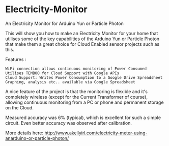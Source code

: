 # Electricity-Monitor
An Electricity Monitor for Arduino Yun or Particle Photon

This will show you how to make an Electricity Monitor for your home that utilises some of the key capabilities of the Arduino Yun or Particle Photon that make them a great choice for Cloud Enabled sensor projects such as this.

Features :

    WiFi connection allows continuous monitoring of Power Consumed
    Utilises TEMBOO for Cloud Support with Google APIs
    Cloud Support: Writes Power Consumption to a Google Drive Spreadsheet
    Graphing, analysis etc.. available via Google Spreadsheet

A nice feature of the project is that the monitoring is flexible and it's completely wireless (except for the Current Transformer of course), allowing continuous monitoring from a PC or phone and permanent storage on the Cloud.

Measured accuracy was 6% (typical), which is excellent for such a simple circuit. Even better accuracy was observed after calibration.

More details here: http://www.akellyirl.com/electricity-meter-using-anarduino-or-particle-photon/
